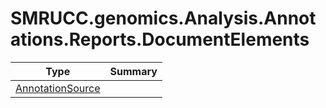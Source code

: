 ﻿
# SMRUCC.genomics.Analysis.Annotations.Reports.DocumentElements

|Type|Summary|
|----|-------|
|[AnnotationSource](./AnnotationSource.md)||

